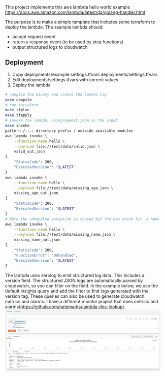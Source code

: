 This project implements this aws lambda hello world example  https://docs.aws.amazon.com/lambda/latest/dg/golang-handler.html

The purpose is to make a simple template that includes some terraform to deploy the lambda. The ssample lambda should:
 - accept request event
 - return a response event (to be used by step functions)
 - output structured logs to cloudwatch

## Deployment

1) Copy deployments/example.settings.tfvars deployments/settings.tfvars
2) Edit deployments/settings.tfvars with correct values
3) Deploy the lambda
```bash
# compile the binary and create the lambda zip
make compile
# run terraform
make tfplan
make tfapply
# invoke the lambda, usingrequest.json as the input
make invoke
pattern /...: directory prefix / outside available modules
aws lambda invoke \
    --function-name hello \
    --payload file://test/data/valid.json \
    valid_out.json
{
    "StatusCode": 200,
    "ExecutedVersion": "$LATEST"
}
aws lambda invoke \
    --function-name hello \
    --payload file://test/data/missing_age.json \
    missing_age_out.json
{
    "StatusCode": 200,
    "ExecutedVersion": "$LATEST"
}
# Note the unhandled exception is caused byt the new check for  a name in the request
aws lambda invoke \
    --function-name hello \
    --payload file://test/data/missing_name.json \
    missing_name_out.json
{
    "StatusCode": 200,
    "FunctionError": "Unhandled",
    "ExecutedVersion": "$LATEST"
}
```

The lambda uses zerolog to emit structured log data. This includes a version field. The structured JSON logs are automatically parsed by cloudwatch, so you can filter on the field.  In the exsmple below, we use the default insights query and add the filter to find logs generated with the version tag.  These queries can also be used to generate cloudwatch metrics and alarms. I have a different monitor project that does metrics and alarms(https://github.com/natemarks/lambda-dns-lookup).
![](cloudwatch_insights_filter_version.png)
